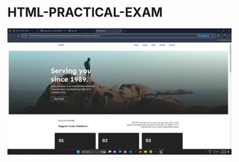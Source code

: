 # HTML-PRACTICAL-EXAM

<a href="https://github.com/Dhiraj-1418/HTML-PRACTICAL-EXAM/tree/main/Html%20practical%20exam"><img src="result.png"></a>
